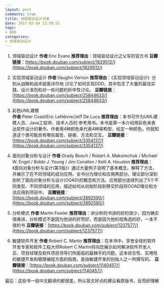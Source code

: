 ```yaml
---
layout: post
comments: true
title: 领域驱动设计书单
date: 2017-02-04 12:50:55
tags:
- DDD
categories:
- 领域驱动设计
---
```


1. 领域驱动设计
**作者**:Eric Evans
**推荐理由**：领域驱动设计之父写的官方书
**豆瓣链接**：[https://book.douban.com/subject/1629512/](https://book.douban.com/subject/1629512/)
    
2. 实现领域驱动设计
**作者**:Vaughn Vernon
**推荐理由**：《实现领域驱动设计》分别从战略和战术层面详尽地    讨论了如何实现DDD，其中包含了大量的最佳实践、设计准则和对一些问题的折中性讨论。
**豆瓣链接**：[https://book.douban.com/subject/25844633/](https://book.douban.com/subject/25844633/)

3. 彩色UML建模       
**作者**:Peter Coad/Eric Lefebvre/Jeff De Luca
**推荐理由**：本书可作为UML建模人员、Java工程师、技术人员的 参考用书。本书是第一本介绍用彩色来表达软件设计的著作。作者用4种颜色来代表4种架构型，给定一种颜色，你就知道这个类可能具有哪些属性、链接、方法和交互。
**豆瓣链接**：[https://book.douban.com/subject/3354137/](https://book.douban.com/subject/3354137/)

4. 面向对象分析与设计
**作者**:Grady Booch / Robert A. Maksimchuk / Michael W. Engel / Bobbi J. Young / Jim Conallen / Kelli A. Houston
**推荐理由**：《面向对象分析与设计(第3版)》通过大量例子说明了基本概念，解释了方法，并展示了在不同领域的成功应用。全书分为理论和应用两部分。理论部分深刻剖析了面向对象分析与设计(OOAD)的概念和方法。应用部分连续列出了5个不同类型、不同领域的应用，描述如何从初始阶段到移交阶段将OOAD理论和方法应用到项目中。
**豆瓣链接**：[https://book.douban.com/subject/3892590/](https://book.douban.com/subject/3892590/)

5. 分析模式
**作者**:Martin Fowler
**推荐理由**：讲分析的书讲的好的很少，因为确实很难讲，分析模式不是因为他讲的好而好，而是因为他的视角选的好，一本不错的书
**豆瓣链接**：[https://book.douban.com/subject/1237577/](https://book.douban.com/subject/1237577/)

6. 敏捷软件开发
**作者**:Robert C. Martin
**推荐理由**：在本书中，享誉全球的软件开发专家和软件工程大师Robert C.Martin将向您展示如何解决软件开发人员、项目经理及软件项目领导们所面临的最棘手的问题。这本综合性、实用性的敏捷开发和极限编程方面的指南，是由敏捷开发的创始人之一所撰写的。
**豆瓣链接**：[https://book.douban.com/subject/1140457/](https://book.douban.com/subject/1140457/)

最后：这些书一般中文翻译的都很差，所以英文好点的建议看原版书，反而好理解


